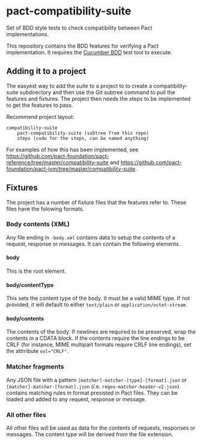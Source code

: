 # pact-compatibility-suite
Set of BDD style tests to check compatibility between Pact implementations.

This repository contains the BDD features for verifying a Pact implementation. It requires the [Cucumber BDD](https://cucumber.io/) test tool to execute.

## Adding it to a project
The easyest way to add the suite to a project to to create a compatibility-suite subdirectory and then use the Git subtree command to pull the features and fixtures.
The project then needs the steps to be implemented to get the features to pass.

Recommend project layout:

```
compatibility-suite
    pact-compatibility-suite (subtree from this repo)
    steps (code for the steps, can be named anything)
```

For examples of how this has been implemented, see https://github.com/pact-foundation/pact-reference/tree/master/compatibility-suite and https://github.com/pact-foundation/pact-jvm/tree/master/compatibility-suite.

## Fixtures

The project has a number of fixture files that the features refer to. These files have the folowing formats.

### Body contents (XML)
Any file ending in `-body.xml` contains data to setup the contents of a request, response or messages. It can contain the following elements.

#### body
This is the root element.

#### body/contentType
This sets the content type of the body. It must be a valid MIME type. If not provided, it will default to either `text/plain` or `application/octet-stream`.

#### body/contents
The contents of the body. If newlines are required to be preserved, wrap the contents in a CDATA block. If the contents require the line endings to be CRLF
(for instance, MIME multipart formats require CRLF line endings), set the attrribute `eol="CRLF"`.

### Matcher fragments
Any JSON file with a pattern `[matcher]-matcher-[type]-[format].json` or `[matcher]-matcher-[format].json` (i.e. `regex-matcher-header-v2.json`) contains matching rules
in format presisted in Pact files. They can be loaded and added to any request, response or message.

### All other files
All other files will be used as data for the contents of requests, responses or messages. The content type will be derived from the file extension.

